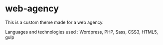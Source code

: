 # web-agency

This is a custom theme made for a web agency.

Languages and technologies used : Wordpress, PHP, Sass, CSS3, HTML5, gulp
